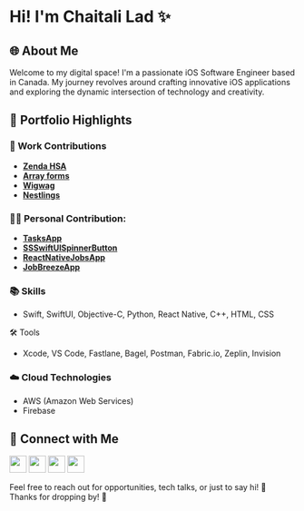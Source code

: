 # Hi! I'm Chaitali Lad ✨

## 🌐 About Me
Welcome to my digital space! I'm a passionate iOS Software Engineer based in Canada. My journey revolves around crafting innovative iOS applications and exploring the dynamic intersection of technology and creativity.

## 💼 Portfolio Highlights

### 🚀 Work Contributions

- **[Zenda HSA](https://apps.apple.com/us/app/zenda-benefits/id1559042840)** 
- **[Array forms](https://apps.apple.com/in/app/array-forms/id878642665)** 
- **[Wigwag](https://apps.apple.com/us/app/wigwag/id1582594911)** 
- **[Nestlings](https://apps.apple.com/us/app/nestlings/id1561574064)** 

### 👩‍💻 Personal Contribution:
- **[TasksApp](https://github.com/chaitalilad27/TasksApp)** 
- **[SSSwiftUISpinnerButton](https://github.com/SimformSolutionsPvtLtd/SSSwiftUISpinnerButton)** 
- **[ReactNativeJobsApp](https://github.com/chaitalilad27/ReactNativeJobsApp)** 
- **[JobBreezeApp](https://github.com/chaitalilad27/JobBreezeApp)** 

### 📚 Skills

- Swift, SwiftUI, Objective-C, Python, React Native, C++, HTML, CSS

🛠️ Tools

- Xcode, VS Code, Fastlane, Bagel, Postman, Fabric.io, Zeplin, Invision 

### ☁️ Cloud Technologies

- AWS (Amazon Web Services)
- Firebase

## 🤝 Connect with Me

<a href="https://www.linkedin.com/in/chaitalilad/" title="Linked In"><img src="https://upload.wikimedia.org/wikipedia/commons/thumb/8/81/LinkedIn_icon.svg/2048px-LinkedIn_icon.svg.png" width="30" height="30"></a>
<a href="https://medium.com/@chaitali25" title="Medium"><img src="https://encrypted-tbn0.gstatic.com/images?q=tbn:ANd9GcQcBv5TDSvKQ3cNaabIo74RoHjszQOQraWkCltivNIzelpt8mnVH6TvHB74jM9kmFfHweI&usqp=CAU" width="30" height="30"></a>
<a href="https://hashnode.com/@chaitalilad" title="Medium"><img src="https://cdn.hashnode.com/res/hashnode/image/upload/v1611902473383/CDyAuTy75.png?auto=compress" width="30" height="30"></a>
<a href="https://leetcode.com/Chaitali027/" title="Medium"><img src="https://upload.wikimedia.org/wikipedia/commons/1/19/LeetCode_logo_black.png" width="30" height="30"></a>

Feel free to reach out for opportunities, tech talks, or just to say hi! 👋 
Thanks for dropping by! 🌟

